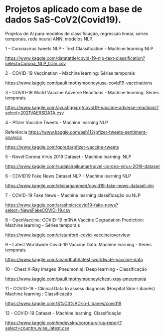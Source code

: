 # Projetos aplicado com a base de dados SaS-CoV2(Covid19).
Projetos de Ai para modelos de classificação, regressão linear, series temporais, rede neural ANN, modelos NLP.


1 - Coronavirus tweets NLP - Text Classification - Machine learning NLP

https://www.kaggle.com/datatattle/covid-19-nlp-text-classification?select=Corona_NLP_train.csv

2 - COVID-19 Vaccination - Machine learning: Séries temporais

https://www.kaggle.com/paultimothymooney/usa-covid19-vaccinations

3 - COVID-19 World Vaccine Adverse Reactions - Machine learning: Séries temporais 

https://www.kaggle.com/ayushggarg/covid19-vaccine-adverse-reactions?select=2021VAERSDATA.csv

4 - Pfizer Vaccine Tweets - Machine learning NLP

Referência
https://www.kaggle.com/ash112/pfizer-tweets-sentiment-analysis

https://www.kaggle.com/gpreda/pfizer-vaccine-tweets

5 - Novel Corona Virus 2019 Dataset - Machine learning: NLP

https://www.kaggle.com/sudalairajkumar/novel-corona-virus-2019-dataset

6 - COVID19 Fake News Dataset NLP - Machine learning NLP

https://www.kaggle.com/elvinagammed/covid19-fake-news-dataset-nlp

7 - COVID-19 Fake News - Machine learning classificação ou NLP

https://www.kaggle.com/arashnic/covid19-fake-news?select=NewsFakeCOVID-19.csv

8 - OpenVaccine: COVID-19 mRNA Vaccine Degradation Prediction: Machine learning - Séries temporais

https://www.kaggle.com/c/stanford-covid-vaccine/overview

9 - Latest Worldwide Covid-19 Vaccine Data: Machine learning - Séries temporais

https://www.kaggle.com/anandhuh/latest-worldwide-vaccine-data

10 - Chest X-Ray Images (Pneumonia): Deep learning - Classificação

https://www.kaggle.com/paultimothymooney/chest-xray-pneumonia

11 - COVID-19 - Clinical Data to assess diagnosis (Hospital Sírio-Libanês) Machine learning : Classificação

https://www.kaggle.com/S%C3%ADrio-Libanes/covid19

12 - COVID-19 Dataset - Machine learning: Classificação 

https://www.kaggle.com/imdevskp/corona-virus-report?select=country_wise_latest.csv
